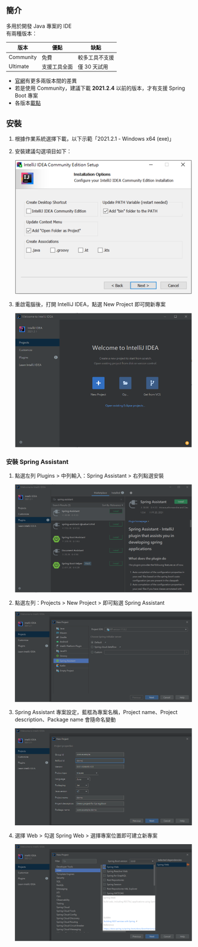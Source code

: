 ## 簡介
多用於開發 Java 專案的 IDE  
有兩種版本：  

版本|優點|缺點
----|----|----
Community|免費|較多工具不支援
Ultimate|支援工具全面|僅 30 天試用

* [官網](https://www.jetbrains.com/idea/)有更多兩版本間的差異  
* 若是使用 Community，建議下載 **2021.2.4** 以前的版本，才有支援 Spring Boot 專案
* 各版本[載點](https://www.jetbrains.com/idea/download/other.html)

## 安裝
1. 根據作業系統選擇下載，以下示範「2021.2.1 - Windows x64 (exe)」
2. 安裝建議勾選項目如下：  
   
    ![](https://github.com/yuning-lin/EnvironmentSetup/blob/main/SetUpPic/intellij_installation_options.PNG)
   
3. 重啟電腦後，打開 IntelliJ IDEA，點選 New Project 即可開新專案
   
    ![](https://github.com/yuning-lin/EnvironmentSetup/blob/main/SetUpPic/intellij_welcome_page.PNG)
   
### 安裝 Spring Assistant
1. 點選左列 Plugins > 中列輸入：Spring Assistant > 右列點選安裝
   
    ![](https://github.com/yuning-lin/EnvironmentSetup/blob/main/SetUpPic/intellij_spring_assistant.PNG)
   
2. 點選左列：Projects > New Project > 即可點選 Spring Assistant
   
    ![](https://github.com/yuning-lin/EnvironmentSetup/blob/main/SetUpPic/intellij_new_spring_assistant.PNG)
   
3. Spring Assistant 專案設定，藍框為專案名稱，Project name、Project description、Package name 會隨命名變動
   
    ![](https://github.com/yuning-lin/EnvironmentSetup/blob/main/SetUpPic/intellij_new_spring_assistant_setting.PNG)
   
4. 選擇 Web > 勾選 Spring Web > 選擇專案位置即可建立新專案
   
    ![](https://github.com/yuning-lin/EnvironmentSetup/blob/main/SetUpPic/intellij_new_spring_assistant_web.PNG)
